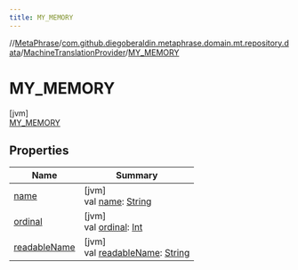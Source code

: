 ```yaml
---
title: MY_MEMORY
---
```

//[MetaPhrase](../../../../index.html)/[com.github.diegoberaldin.metaphrase.domain.mt.repository.data](../../index.html)/[MachineTranslationProvider](../index.html)/[MY_MEMORY](index.html)



# MY_MEMORY



[jvm]\
[MY_MEMORY](index.html)



## Properties


| Name | Summary |
|---|---|
| [name](../../../com.github.diegoberaldin.metaphrase.domain.project.data/-translation-unit-type-filter/-t-r-a-n-s-l-a-t-a-b-l-e/index.html#-372974862%2FProperties%2F2137835383) | [jvm]<br>val [name](../../../com.github.diegoberaldin.metaphrase.domain.project.data/-translation-unit-type-filter/-t-r-a-n-s-l-a-t-a-b-l-e/index.html#-372974862%2FProperties%2F2137835383): [String](https://kotlinlang.org/api/latest/jvm/stdlib/kotlin/-string/index.html) |
| [ordinal](../../../com.github.diegoberaldin.metaphrase.domain.project.data/-translation-unit-type-filter/-t-r-a-n-s-l-a-t-a-b-l-e/index.html#-739389684%2FProperties%2F2137835383) | [jvm]<br>val [ordinal](../../../com.github.diegoberaldin.metaphrase.domain.project.data/-translation-unit-type-filter/-t-r-a-n-s-l-a-t-a-b-l-e/index.html#-739389684%2FProperties%2F2137835383): [Int](https://kotlinlang.org/api/latest/jvm/stdlib/kotlin/-int/index.html) |
| [readableName](../readable-name.html) | [jvm]<br>val [readableName](../readable-name.html): [String](https://kotlinlang.org/api/latest/jvm/stdlib/kotlin/-string/index.html) |

